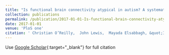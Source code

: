 ```yaml
---
title: "Is functional brain connectivity atypical in autism? A systematic review of EEG and MEG studies"
collection: publications
permalink: /publication/2017-01-01-Is-functional-brain-connectivity-atypical-in-autism-A-systematic-review-of-EEG-and-MEG-studies
date: 2017-01-01
venue: 'PloS one'
citation: ' Christian O’Reilly,  John Lewis,  Mayada Elsabbagh, &quot;Is functional brain connectivity atypical in autism? A systematic review of EEG and MEG studies.&quot; PloS one, 2017.'
---
```

Use [Google Scholar](https://scholar.google.com/scholar?q=Is+functional+brain+connectivity+atypical+in+autism?+A+systematic+review+of+EEG+and+MEG+studies){:target="_blank"} for full citation